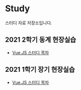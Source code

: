 # Study  
스터디 자료 저장소입니다.  
  
## 2021 2학기 동계 현장실습   
* [Vue.JS 스터디 목차]( https://github.com/seuhong98/Study/blob/main/%EC%94%A8%EC%A6%88%EC%86%8C%ED%94%84%ED%8A%B8_%EB%8F%99%EA%B3%84%20%EC%9D%B8%ED%84%B4%EC%89%BD%20%EC%8A%A4%ED%84%B0%EB%94%94/README.md )  

## 2021 1학기 장기 현장실습   
* [Vue.JS 스터디 목차]( https://github.com/seuhong98/Study/blob/main/%EC%94%A8%EC%A6%88%EC%86%8C%ED%94%84%ED%8A%B8_%EC%9E%A5%EA%B8%B0%20%EC%9D%B8%ED%84%B4%EC%89%BD%20%EC%8A%A4%ED%84%B0%EB%94%94/README.md )  


